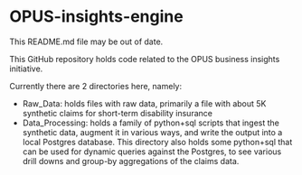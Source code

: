 # OPUS-insights-engine

This README.md file may be out of date.

This GitHub repository holds code related to the OPUS business insights initiative.

Currently there are 2 directories here, namely:
- Raw_Data: holds files with raw data, primarily a file with about 5K synthetic claims for short-term disability insurance
- Data_Processing: holds a family of python+sql scripts that ingest the synthetic data, augment it in various ways, and write the output into a local Postgres database.  This directory also holds some python+sql that can be used for dynamic queries against the Postgres, to see various drill downs and group-by aggregations of the claims data.
